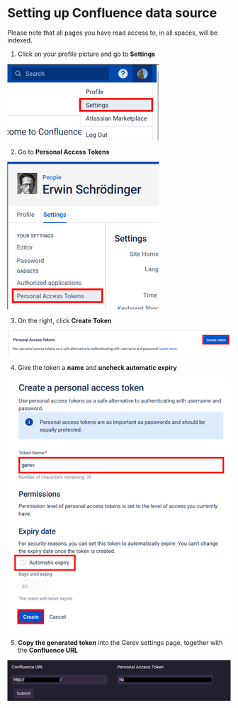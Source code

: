# Setting up Confluence data source

Please note that all pages you have read access to, in all spaces, will be indexed.

1. Click on your profile picture and go to **Settings**

![Settings](./settings.png)

2. Go to **Personal Access Tokens**

![Personal Access Tokens](./personal-access-tokens.png)

3. On the right, click **Create Token**

![Create token](./create-token.png)

4. Give the token a **name** and **uncheck automatic expiry**

![Create token screen](./create-token-screen.png)

5. **Copy the generated token** into the Gerev settings page, together with the **Confluence URL**

![Confluence settings page](./confluence-settings.png)
